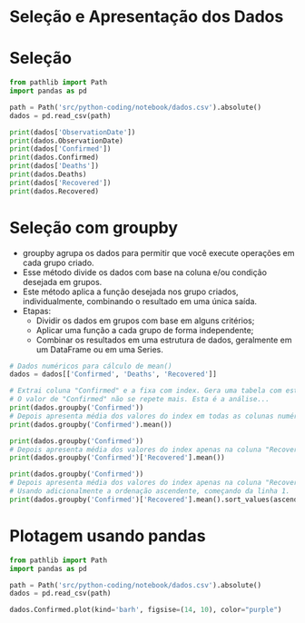 # Seleção e Apresentação dos Dados
  
# Seleção
```python
from pathlib import Path
import pandas as pd

path = Path('src/python-coding/notebook/dados.csv').absolute()
dados = pd.read_csv(path)

print(dados['ObservationDate'])
print(dados.ObservationDate)
print(dados['Confirmed'])
print(dados.Confirmed)
print(dados['Deaths'])
print(dados.Deaths)
print(dados['Recovered'])
print(dados.Recovered)
```  
  
# Seleção com groupby
- groupby agrupa os dados para permitir que você execute operações em cada grupo criado. 
- Esse método divide os dados com base na coluna e/ou condição desejada em grupos.
- Este método aplica a função desejada nos grupo criados, individualmente, combinando o resultado em uma única saída.
- Etapas:
    - Dividir os dados em grupos com base em alguns critérios;
    - Aplicar uma função a cada grupo de forma independente;
    - Combinar os resultados em uma estrutura de dados, geralmente em um DataFrame ou em uma Series.
  
```python  
# Dados numéricos para cálculo de mean()
dados = dados[['Confirmed', 'Deaths', 'Recovered']]

# Extrai coluna "Confirmed" e a fixa com index. Gera uma tabela com estes dados.
# O valor de "Confirmed" não se repete mais. Esta é a análise...
print(dados.groupby('Confirmed'))
# Depois apresenta média dos valores do index em todas as colunas numéricas.
print(dados.groupby('Confirmed').mean())

print(dados.groupby('Confirmed'))
# Depois apresenta média dos valores do index apenas na coluna "Recovered".
print(dados.groupby('Confirmed')['Recovered'].mean())

print(dados.groupby('Confirmed'))
# Depois apresenta média dos valores do index apenas na coluna "Recovered".
# Usando adicionalmente a ordenação ascendente, começando da linha 1.
print(dados.groupby('Confirmed')['Recovered'].mean().sort_values(ascending=True))
```  

# Plotagem usando pandas
```python
from pathlib import Path
import pandas as pd

path = Path('src/python-coding/notebook/dados.csv').absolute()
dados = pd.read_csv(path)

dados.Confirmed.plot(kind='barh', figsise=(14, 10), color="purple")
```
